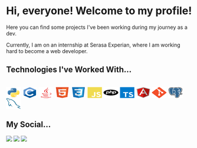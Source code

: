 # Hi, everyone!  Welcome to my profile!

Here you can find some projects I've been working during my journey as a dev. 

Currently, I am on an internship at Serasa Experian, where I am working hard to become a web developer.

## Technologies I've Worked With...
<div style="display: inline_block"><br>
  <img align="center" alt="isaacnwt-Python" height="30" width="40" src="https://raw.githubusercontent.com/devicons/devicon/master/icons/python/python-original.svg">
  <img align="center" alt="isaacnwt-C" height="30" width="40" src="https://raw.githubusercontent.com/devicons/devicon/master/icons/c/c-original.svg">
  <img align="center" alt="isaacnwt-Java" height="30" width="40" src="https://raw.githubusercontent.com/devicons/devicon/master/icons/java/java-plain.svg">
  <img align="center" alt="isaacnwt-HTML" height="30" width="40" src="https://raw.githubusercontent.com/devicons/devicon/master/icons/html5/html5-original.svg">
  <img align="center" alt="isaacnwt-CSS" height="30" width="40" src="https://raw.githubusercontent.com/devicons/devicon/master/icons/css3/css3-original.svg">
  <img align="center" alt="isaacnwt-Js" height="30" width="40" src="https://raw.githubusercontent.com/devicons/devicon/master/icons/javascript/javascript-plain.svg">
  <img align="center" alt="isaacnwt-PHP" height="30" width="40" src="https://raw.githubusercontent.com/devicons/devicon/master/icons/php/php-plain.svg">
  <img align="center" alt="isaacnwt-Ts" height="30" width="40" src="https://raw.githubusercontent.com/devicons/devicon/master/icons/typescript/typescript-plain.svg">
  <img align="center" alt="isaacnwt-Angular" height="30" width="40" src="https://raw.githubusercontent.com/devicons/devicon/master/icons/angularjs/angularjs-original.svg">
  <img align="center" alt="isaacnwt-Git" height="30" width="40" src="https://raw.githubusercontent.com/devicons/devicon/master/icons/git/git-original.svg">
  <img align="center" alt="isaacnwt-PostgreSQL" height="30" width="40" src="https://raw.githubusercontent.com/devicons/devicon/master/icons/postgresql/postgresql-original.svg">
  <img align="center" alt="isaacnwt-MySQL" height="30" width="40" src="https://raw.githubusercontent.com/devicons/devicon/master/icons/mysql/mysql-original.svg">
</div>

## My Social...
<div> 
  <a href="https://www.linkedin.com/in/isaacnwt-andrade" target="_blank"><img src="https://img.shields.io/badge/-LinkedIn-%230077B5?style=for-the-badge&logo=linkedin&logoColor=white" target="_blank"></a>
  <a href = "mailto:isaacnwt.dev@gmail.com"><img src="https://img.shields.io/badge/-Gmail-%23333?style=for-the-badge&logo=gmail&logoColor=white" target="_blank"></a>
  <a href="https://www.instagram.com/isaac.nwt" target="_blank"><img src="https://img.shields.io/badge/-Instagram-%23E4405F?style=for-the-badge&logo=instagram&logoColor=white" target="_blank"></a>
</div>

  

